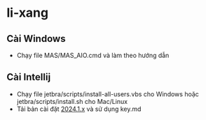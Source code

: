 # li-xang

## Cài Windows
- Chạy file MAS/MAS_AIO.cmd và làm theo hướng dẫn

## Cài Intellij
- Chạy file jetbra/scripts/install-all-users.vbs cho Windows hoặc jetbra/scripts/install.sh cho Mac/Linux
- Tải bản cài đặt [2024.1.x](https://download.jetbrains.com/idea/ideaIU-2024.1.7.exe) và sử dụng key.md
